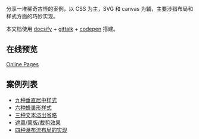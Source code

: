 分享一堆稀奇古怪的案例，以 CSS 为主，SVG 和 canvas 为辅，主要涉猎布局和样式方面的巧妙实现。

本文档使用 [docsify](https://docsify.js.org/#/?id=docsify) + [gittalk](https://github.com/gitalk/gitalk) + [codepen](https://codepen.io/foreverZ133/collections/popular/) 搭建。

## 在线预览

[Online Pages](https://foreverz133.github.io/demo-preview/)

## 案例列表
* [九种垂直居中样式](./pages/vertical-center.md)
* [六种蜂巢形样式](./pages/honeycomb.md)
* [三种文本溢出省略](./pages/text-overflow.md)
* [遮罩/蒙版/裁剪效果](./pages/css-mask.md)
* [四种瀑布流布局的实现](./pages/masonry.md)